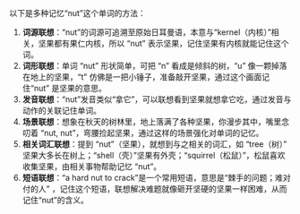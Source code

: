 以下是多种记忆“nut”这个单词的方法：
1. **词源联想**：“nut”的词源可追溯至原始日耳曼语，本意与“kernel（内核）”相关，坚果都有果仁内核，所以 “nut” 表示坚果，记住坚果有内核就能记住这个词。
2. **词形联想**：单词 “nut” 形状简单，可把 “n” 看成是倾斜的树，“u” 像一颗掉落在地上的坚果，“t” 仿佛是一把小锤子，准备敲开坚果，通过这个画面记住“nut” 是坚果的意思。
3. **发音联想**：“nut”发音类似“拿它”，可以联想看到坚果就想拿它吃，通过发音与动作的关联记住单词。
4. **场景联想**：想象在秋天的树林里，地上落满了各种坚果，你漫步其中，嘴里念叨着 “nut, nut”，弯腰捡起坚果，通过这样的场景强化对单词的记忆。
5. **相关词汇联想**：提到 “nut”（坚果），就想到与之相关的词汇，如 “tree（树）” 坚果大多长在树上；“shell（壳）”坚果有外壳；“squirrel（松鼠）”，松鼠喜欢收集坚果，由相关事物帮助记忆 “nut”。
6. **短语联想**：“a hard nut to crack”是一个常用短语，意思是“棘手的问题；难对付的人” ，记住这个短语，联想解决难题就像砸开坚硬的坚果一样困难，从而记住“nut”的含义。 